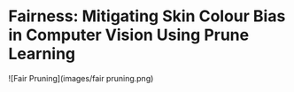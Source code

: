 # Fairness: Mitigating Skin Colour Bias in Computer Vision Using Prune Learning

![Fair Pruning](images/fair pruning.png)


